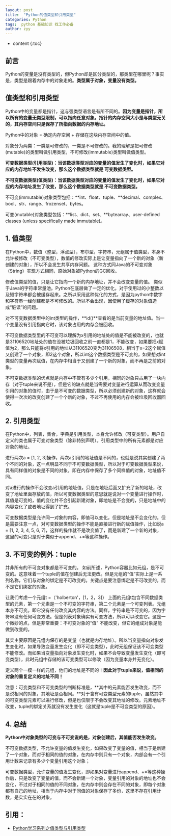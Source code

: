 ```yaml
---
layout: post
title:  "Python的值类型和引用类型"
categories: Python
tags:  python 基础知识 找工作必备 
author: zyy
---
```


* content
{:toc}


## 前言

Python的变量是没有类型的，但Python却是区分类型的，那类型在哪里呢？事实是，类型是跟着内存中的对象走的。**类型属于对象，变量没有类型。**

##  值类型和引用类型

Python中的变量都是指针，这与强类型语言是有所不同的。**因为变量是指针，所以所有的变量无类型限制，可以指向任意对象。指针的内存空间大小是与类型无关的，其内存空间只是保存了所指向数据的内存地址。**

Python中的对象 = 确定内存空间 + 存储在这块内存空间中的值。

对象分为两类：一类是可修改的，一类是不可修改的。我的理解是把可修改(mutable)的类型叫做引用类型，不可修改(immutable)类型叫做值类型。




**可变数据类型(引用类型)：当该数据类型对应的变量的值发生了变化时，如果它对应的内存地址不发生改变，那么这个数据类型就是 可变数据类型。**

**不可变数据类型(值类型)：当该数据类型对应的变量的值发生了变化时，如果它对应的内存地址发生了改变，那么这个数据类型就是 不可变数据类型。**

不可变(immutable)对象类型包括：**int、float、tuple、**decimal、complex、bool、str、range、frozenset、bytes。

可变(mutable)对象类型包括：**list、dict、set、**bytearray、user-defined classes (unless specifically made immutable)。

## 1. 值类型

在Python中，数值（整型，浮点型），布尔型，字符串，元组属于值类型，本身不允许被修改（不可变类型），数值的修改实际上是让变量指向了一个新的对象（新创建的对象），所以不会发生共享内存问题。 这种方式同Java的不可变对象（String）实现方式相同，原始对象被Python的GC回收。


修改值类型的值，只是让它指向一个新的内存地址，并不会改变变量的值。
类似于Java的字符串常量池。Python在底层做了一定的优化，对于使用过的小整数以及短字符串都会被缓存起来。之所以采用这种优化的方式，是因为python中数字和字符串一经创建都是不可修改的。所以不会出现，因使用了缓存的对象值造成“脏读”的问题。
 
 对不可变数据类型中的int类型的操作，**id()**查看的是当前变量的地址值。当一个变量没有引用指向它时，该对象占用的内存会被回收。
 
不可变数据类型里的不可变可以理解为x引用的地址处的值是不能被改变的，也就是31106520地址处的值在没被垃圾回收之前一直都是1，不能改变，如果要把x赋值为2，那么只能将x引用的地址从31106520变为31106508，相当于x=2这个赋值又创建了一个对象，即2这个对象，所以int这个数据类型是不可变的，如果想对int类型的变量再次赋值，在内存中相当于又创建了一个新的对象，而不再是之前的对象。

不可变数据类型的优点就是内存中不管有多少个引用，相同的对象只占用了一块内存（对于tuple来说不是），但是它的缺点就是当需要对变量进行运算从而改变变量引用的对象的值时，由于是不可变的数据类型，所以必须创建新的对象，这样就会使得一次次的改变创建了一个个新的对象，不过不再使用的内存会被垃圾回收器回收。

## 2. 引用类型

在Python中，列表，集合，字典是引用类型，本身允许修改（可变类型）。用户自定义的类也属于可变对象类型（除非特别声明）。引用类型中的所有元素都是对应对象的地址。

进行两次a = [1, 2, 3]操作，两次a引用的地址值是不同的，也就是说其实创建了两个不同的对象，这一点明显不同于不可变数据类型，所以对于可变数据类型来说，具有同样值的对象是不同的对象，即在内存中保存了多个同样值的对象，地址值不同。

对a进行的操作不会改变a引用的地址值，只是在地址后面又扩充了新的地址，改变了地址里面存放的值，所以可变数据类型的意思就是说对一个变量进行操作时，其值是可变的，值的变化并不会引起新建对象，即地址是不会变的，只是地址中的内容变化了或者地址得到了扩充。

可变数据类型是允许同一对象的内容，即值可以变化，但是地址是不会变化的。但是需要注意一点，对可变数据类型的操作不能是直接进行新的赋值操作，比如说a = [1, 2, 3, 4, 5, 6, 7]，这样的操作就不是改变值了，而是新建了一个新的对象，这里的可变只是对于类似于append、+=等这种操作。


## 3. 不可变的例外：tuple

并非所有的不可变对象都是不可变的。
如前所述，Python容器比如元组，是不可变的。这意味着一个tuple的值在创建后无法更改。但是元组的“值”实际上是一系列名称，它们与对象的绑定是不可改变的。关键点是要注意绑定是不可改变的，而不是它们绑定的对象。

让我们考虑一个元组t =（'holberton'，[1，2，3]）
上面的元组t包含不同数据类型的元素，第一个元素是一个不可变的字符串，第二个元素是一个可变列表。元组本身不可变。即它没有任何改变其内容的方法。同样，字符串是不可变的，因为字符串没有任何可变方法。但是列表对象确实有可变方法，所以可以改变它。这是一个微妙的点，但是非常重要：不可变对象的“值” 不能改变，但它的组成对象是能做到改变的。

其实主要原因是元组内保存的是变量（也就是内存地址）。所以当变量指向对象发生变化时，如果导致变量发生变化（即不可变类型），此时元组保证该不可变类型不能修改。而如果当变量指向对象发生变化时，如果不会导致变量发生变化（即可变类型），此时元组中存储的该可变类型可以修改（因为变量本身并无变化）。


定义两个一模一样的元组，他们的地址是不同的！**因此对于tuple来说，值相同的对象的重复定义的地址不同！**

注意：可变类型和不可变类型的判断标准是，**其中的元素能否发生改变，而不是说相同的对象，其地址是否相同。**对于含有可变类型元素的tuple，虽然其中的可变类型元素可以进行修改，但是也仅限于不会改变其地址的修改。元素地址不改变，tuple的绑定关系就没有发生变化（这就是tuple是不可变类型的原因）。

## 4. 总结

**Python中对象类型的可变与不可变说的是，对象创建后，其值能否发生改变。**

不可变数据类型，不允许变量的值发生变化，如果改变了变量的值，相当于是新建了一个对象，而对于相同的值的对象，在内存中则只有一个对象，内部会有一个引用计数来记录有多少个变量引用这个对象；

可变数据类型，允许变量的值发生变化，即如果对变量进行append、+=等这种操作后，只是改变了变量的值，而不会新建一个对象，变量引用的对象的地址也不会变化，不过对于相同的值的不同对象，在内存中则会存在不同的对象，即每个对象都有自己的地址，相当于内存中对于同值的对象保存了多份，这里不存在引用计数，是实实在在的对象。




## 引用：


- [Python学习系列之值类型与引用类型](https://blog.csdn.net/answer3lin/article/details/86430074)







